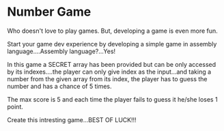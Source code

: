 # Number Game

Who doesn't love to play games. But, developing a game is even more fun.

Start your game dev experience by developing a simple game in assembly language....Assembly language?...Yes!

In this game a SECRET array has been provided but can be only accessed by its indexes....the player can only give index as the input...and taking a number from the given array from its index, the player has to guess the number and has a chance of 5 times.

The max score is 5 and each time the player fails to guess it he/she loses 1 point.

Create this intresting game...BEST OF LUCK!!!
